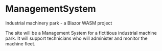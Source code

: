 # ManagementSystem
Industrial machinery park - a Blazor WASM project


The site will be a Management System for a fictitious industrial machine park. It will
support technicians who will administer and monitor the machine fleet.
